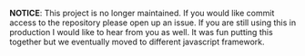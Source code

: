 **NOTICE**: This project is no longer maintained. If you would like commit access to the repository please open up an issue. If you are still using this in production I would like to hear from you as well. It was fun putting this together but we eventually moved to different javascript framework.
